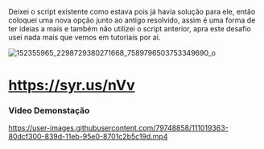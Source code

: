 
﻿Deixei o script existente como estava pois já havia solução para ele, então coloquei uma nova opção junto ao antigo resolvido,
 assim é uma forma de ter ideias a mais e também não utilizei o script anterior, apra este desafio usei nada mais que vemos em tutoriais por ai. 

![152355965_2298729380271668_7589796503753349690_o](https://user-images.githubusercontent.com/79748858/111016587-95b18a80-838d-11eb-8f60-7f5fd2de6a75.jpg)

# https://syr.us/nVv

### Video Demonstação

https://user-images.githubusercontent.com/79748858/111019363-80dcf300-839d-11eb-95e0-8701c2b5c19d.mp4
